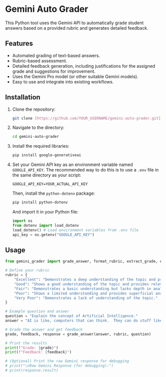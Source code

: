 # Gemini Auto Grader

This Python tool uses the Gemini API to automatically grade student answers based on a provided rubric and generates detailed feedback.

## Features

*   Automated grading of text-based answers.
*   Rubric-based assessment.
*   Detailed feedback generation, including justifications for the assigned grade and suggestions for improvement.
*   Uses the Gemini Pro model (or other suitable Gemini models).
*   Easy to use and integrate into existing workflows.

## Installation

1.  Clone the repository:
    ```bash
    git clone [https://github.com/YOUR_USERNAME/gemini-auto-grader.git](https://www.google.com/search?q=https://github.com/YOUR_USERNAME/gemini-auto-grader.git)  # Replace with your username
    ```

2.  Navigate to the directory:
    ```bash
    cd gemini-auto-grader
    ```

3.  Install the required libraries:
    ```bash
    pip install google-generativeai
    ```

4.  Set your Gemini API key as an environment variable named `GOOGLE_API_KEY`.  The recommended way to do this is to use a `.env` file in the same directory as your script:

    ```
    GOOGLE_API_KEY=YOUR_ACTUAL_API_KEY
    ```
    Then, install the `python-dotenv` package:
    ```bash
    pip install python-dotenv
    ```
    And import it in your Python file:
    ```python
    import os
    from dotenv import load_dotenv
    load_dotenv() # Load environment variables from .env file
    api_key = os.getenv("GOOGLE_API_KEY")
    ```

## Usage

```python
from gemini_grader import grade_answer, format_rubric, extract_grade, extract_feedback # Import from your script

# Define your rubric
rubric = {
    "Excellent": "Demonstrates a deep understanding of the topic and provides insightful analysis.",
    "Good": "Shows a good understanding of the topic and provides relevant analysis.",
    "Fair": "Demonstrates a basic understanding but lacks depth in analysis.",
    "Poor": "Shows a limited understanding and provides superficial analysis.",
    "Very Poor": "Demonstrates a lack of understanding of the topic."
}

# Example question and answer
question = "Explain the concept of Artificial Intelligence."
answer = "AI is like, computers that can think.  They can do stuff like play games and recognize faces.  It's pretty cool."

# Grade the answer and get feedback
grade, feedback, response = grade_answer(answer, rubric, question)

# Print the results
print(f"Grade: {grade}")
print(f"Feedback: {feedback}")

# (Optional) Print the raw Gemini response for debugging
# print("\nRaw Gemini Response (for debugging):")
# print(response.result)
